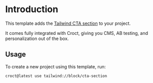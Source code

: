 # Introduction

This template adds the [Tailwind CTA section](https://tailwindcss.com/plus/ui-blocks/marketing/sections/cta-sections?utm_source=croct)
to your project.

It comes fully integrated with Croct, giving you CMS, AB testing, and personalization out of the box.

## Usage

To create a new project using this template, run:

```croct-cmd
croct@latest use tailwind://block/cta-section
```
